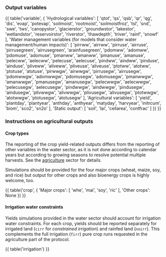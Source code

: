 ### Output variables

{{ table('variable', {
    'Hydrological variables': [
        'qtot',
        'qs',
        'qsb',
        'qr',
        'qg',
        'dis',
        'evap',
        'potevap',
        'soilmoist',
        'rootmoist',
        'soilmoistfroz',
        'tsl',
        'snd',
        'swe',
        'tws',
        'canopystor',
        'glacierstor',
        'groundwstor',
        'lakestor',
        'wetlandstor',
        'reservoirstor',
        'riverstor',
        'thawdepth',
        'triver',
        'rainf',
        'snowf'
    ],
    'Water management variables (for models that consider water management/human impacts)': [
        'pirrww',
        'airrww',
        'pirruse',
        'airruse',
        'pirrusegreen',
        'airrusegreen',
        'arainfusegreen',
        'pdomww',
        'adomww',
        'pdomuse',
        'adomuse',
        'pmanww',
        'amanww',
        'pmanuse',
        'amanuse',
        'pelecww',
        'aelecww',
        'pelecuse',
        'aelecuse',
        'pindww',
        'aindww',
        'pinduse',
        'ainduse',
        'pliveww',
        'aliveww',
        'pliveuse',
        'aliveuse',
        'ptotww',
        'atotww',
        'ptotuse',
        'atotuse',
        'pirwwgw',
        'airwwgw',
        'pirrusegw',
        'airrusegw',
        'pdomwwgw',
        'adomwwgw',
        'pdomusegw',
        'adomusegw',
        'pmanwwgw',
        'amanwwgw',
        'pmanusegw',
        'amanusegw',
        'pelecwwgw',
        'aelecwwgw',
        'pelecusegw',
        'aelecusegw',
        'pindwwgw',
        'aindwwgw',
        'pindusegw',
        'aindusegw',
        'plivwwgw',
        'alivwwgw',
        'plivusegw',
        'alivusegw',
        'ptotwwgw',
        'atotwwgw',
        'ptotusegw',
        'atotusegw'
    ],
    'Agricultural variables': [
        'yield',
        'plantday',
        'plantyear',
        'anthday',
        'anthyear',
        'matyday',
        'harvyear',
        'initrcum',
        'biom',
        'sco2',
        'sn2o'
    ],
    'Static output': [
        'soil',
        'lai',
        'cellarea',
        'contfrac'
    ]
}) }}

### Instructions on agricultural outputs

#### Crop types

The reporting of the crop yield-related outputs differs from the reporting of other variables in the water sector, as it is not done according to calendar years but according to growing seasons to resolve potential multiple harvests. See the [agriculture](agriculture.html) sector for details.

Simulations should be provided for the four major crops (wheat, maize, soy, and rice) but output for other crops and also bioenergy crops is highly welcome, too.

{{ table('crop', {
    'Major crops': [
        'whe', 'mai', 'soy', 'ric'
    ],
    'Other crops': None
}) }}

#### Irrigation water constraints

Yields simulations provided in the water sector should account for irrigation water constraints. For each crop, yields should be reported separately for irrigated land (`cirr` for *constrained irrigation*) and rainfed land (`noirr`). This complements the full irrigation (`firr`) pure crop runs requested in the agriculture part of the protocol.

{{ table('irrigation') }}
